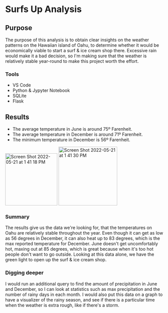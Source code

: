 # Surfs Up Analysis 

## Purpose
The purpose of this analysis is to obtain clear insights on the weather patterns on the Hawaiian island of Oahu, to determine whether it would be economically viable to start a surf & ice cream shop there. Excessive rain would make it a bad decision, so I'm making sure that the weather is relatively stable year-round to make this project worth the effort. 

### Tools
* VS Code
* Python & Jypyter Notebook
* SQLite
* Flask

## Results
* The average temperature in June is around 75º Farenheit. 
* The average temperature in December is around 71º Farenheit. 
* The minimum temperature in December is 56º Farenheit. 
<img width="166" alt="Screen Shot 2022-05-21 at 1 41 18 PM" src="https://user-images.githubusercontent.com/95447175/169668328-cbbe489b-b866-485f-a52d-44ef5963f104.png">
<img width="187" alt="Screen Shot 2022-05-21 at 1 41 30 PM" src="https://user-images.githubusercontent.com/95447175/169668335-71588606-98f1-453e-8b47-d75bda7c3b3b.png">

### Summary
The results give us the data we're looking for, that the temperatures on Oahu are relatively stable throughout the year. Even though it can get as low as 56 degrees in December, it can also heat up to 83 degrees, which is the max reported temperature for December. June doesn't get uncomfortably hot, maxing out at 85 degrees, which is great because when it's too hot people don't want to go outside. Looking at this data alone, we have the green light to open up the surf & ice cream shop. 

### Digging deeper
I would run an additional query to find the amount of precipitation in June and December, so I can look at statistics such as max precipitation and the number of rainy days in each month. I would also put this data on a graph to have a visualizer of the rainy season, and see if there is a particular time when the weather is extra rough, like if there's a storm. 

